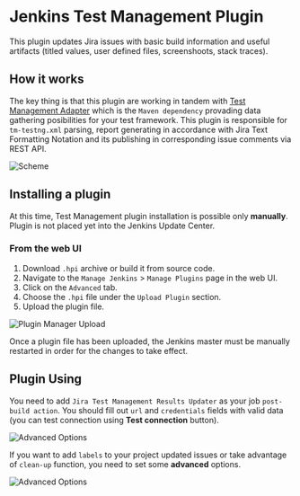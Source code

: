 # Jenkins Test Management Plugin
This plugin updates Jira issues with basic build information and useful artifacts (titled values, user defined files, screenshoots, stack traces).

## How it works

The key thing is that this plugin are working in tandem with [Test Management Adapter] which is the `Maven dependency` provading data gathering posibilities for your test framework. This plugin is responsible for `tm-testng.xml` parsing, report generating in accordance with Jira Text Formatting Notation and its publishing in corresponding issue comments via REST API.

![Scheme](https://github.com/teo-rakan/test-management-jenkins-plugin/blob/master/images/readme_scheme.jpg)

## Installing a plugin

At this time, Test Management plugin installation is possible only **manually**. Plugin is not placed yet into the Jenkins Update Center.

### From the web UI

1. Download `.hpi` archive or build it from source code.
1. Navigate to the `Manage Jenkins` > `Manage Plugins` page in the web UI.
1. Click on the `Advanced` tab.
1. Choose the `.hpi` file under the `Upload Plugin` section.
1. Upload the plugin file.

![Plugin Manager Upload](https://jenkins.io/doc/book/resources/managing/plugin-manager-upload.png)

Once a plugin file has been uploaded, the Jenkins master must be manually restarted in order for the changes to take effect.

## Plugin Using

You need to add `Jira Test Management Results Updater` as your job `post-build action`. You should fill 
out `url` and `credentials` fields with valid data (you can test connection using **Test connection** button). 

![Advanced Options](https://github.com/teo-rakan/test-management-jenkins-plugin/blob/master/images/readme_file_01.jpg)

If you want to add `labels` to your project updated issues or take advantage of `clean-up` function, you 
need to set some **advanced** options.

![Advanced Options](https://github.com/teo-rakan/test-management-jenkins-plugin/blob/master/images/readme_file_02.jpg)

[Test Management Adapter]: https://github.com/teo-rakan/test-management-adapter.git


